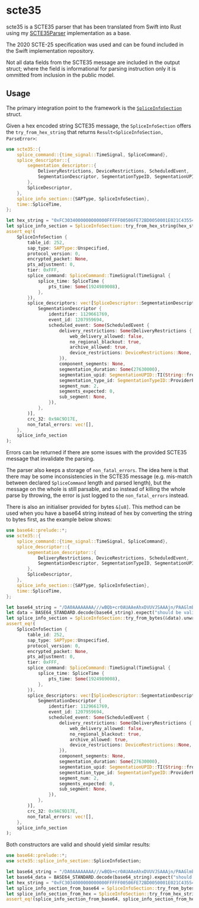 # scte35
scte35 is a SCTE35 parser that has been translated from Swift into Rust using my [SCTE35Parser](https://github.com/theRealRobG/SCTE35Parser) implementation as a base.

The 2020 SCTE-25 specification was used and can be found included in the Swift implementation repository.

Not all data fields from the SCTE35 message are included in the output struct; where the field is informational for parsing instruction only it is ommitted from inclusion in the public model.

## Usage
The primary integration point to the framework is the [`SpliceInfoSection`](./src/splice_info_section.rs#L53-L112) struct.

Given a hex encoded string SCTE35 message, the `SpliceInfoSection` offers the `try_from_hex_string` that returns `Result<SpliceInfoSection, ParseError>`:
```rs
use scte35::{
    splice_command::{time_signal::TimeSignal, SpliceCommand},
    splice_descriptor::{
        segmentation_descriptor::{
            DeliveryRestrictions, DeviceRestrictions, ScheduledEvent,
            SegmentationDescriptor, SegmentationTypeID, SegmentationUPID,
        },
        SpliceDescriptor,
    },
    splice_info_section::{SAPType, SpliceInfoSection},
    time::SpliceTime,
};

let hex_string = "0xFC3034000000000000FFFFF00506FE72BD0050001E021C435545494800008E7FCF0001A599B00808000000002CA0A18A3402009AC9D17E";
let splice_info_section = SpliceInfoSection::try_from_hex_string(hex_string).unwrap();
assert_eq!(
    SpliceInfoSection {
        table_id: 252,
        sap_type: SAPType::Unspecified,
        protocol_version: 0,
        encrypted_packet: None,
        pts_adjustment: 0,
        tier: 0xFFF,
        splice_command: SpliceCommand::TimeSignal(TimeSignal {
            splice_time: SpliceTime {
                pts_time: Some(1924989008),
            },
        }),
        splice_descriptors: vec![SpliceDescriptor::SegmentationDescriptor(
            SegmentationDescriptor {
                identifier: 1129661769,
                event_id: 1207959694,
                scheduled_event: Some(ScheduledEvent {
                    delivery_restrictions: Some(DeliveryRestrictions {
                        web_delivery_allowed: false,
                        no_regional_blackout: true,
                        archive_allowed: true,
                        device_restrictions: DeviceRestrictions::None,
                    }),
                    component_segments: None,
                    segmentation_duration: Some(27630000),
                    segmentation_upid: SegmentationUPID::TI(String::from("0x000000002CA0A18A")),
                    segmentation_type_id: SegmentationTypeID::ProviderPlacementOpportunityStart,
                    segment_num: 2,
                    segments_expected: 0,
                    sub_segment: None,
                }),
            },
        )],
        crc_32: 0x9AC9D17E,
        non_fatal_errors: vec![],
    },
    splice_info_section
);
```

Errors can be returned if there are some issues with the provided SCTE35 message that invalidate the parsing.

The parser also keeps a storage of `non_fatal_errors`. The idea here is that there may be some inconsistencies in the SCTE35 message (e.g. mis-match between declared `SpliceCommand` length and parsed length), but the message on the whole is still parsable, and so instead of killing the whole parse by throwing, the error is just logged to the `non_fatal_errors` instead.

There is also an initialiser provided for bytes `&[u8]`. This method can be used when you have a base64 string instead of hex by converting the string to bytes first, as the example below shows:
```rs
use base64::prelude::*;
use scte35::{
    splice_command::{time_signal::TimeSignal, SpliceCommand},
    splice_descriptor::{
        segmentation_descriptor::{
            DeliveryRestrictions, DeviceRestrictions, ScheduledEvent,
            SegmentationDescriptor, SegmentationTypeID, SegmentationUPID,
        },
        SpliceDescriptor,
    },
    splice_info_section::{SAPType, SpliceInfoSection},
    time::SpliceTime,
};

let base64_string = "/DA0AAAAAAAA///wBQb+cr0AUAAeAhxDVUVJSAAAjn/PAAGlmbAICAAAAAAsoKGKNAIAmsnRfg==";
let data = BASE64_STANDARD.decode(base64_string).expect("should be valid base64");
let splice_info_section = SpliceInfoSection::try_from_bytes(&data).unwrap();
assert_eq!(
    SpliceInfoSection {
        table_id: 252,
        sap_type: SAPType::Unspecified,
        protocol_version: 0,
        encrypted_packet: None,
        pts_adjustment: 0,
        tier: 0xFFF,
        splice_command: SpliceCommand::TimeSignal(TimeSignal {
            splice_time: SpliceTime {
                pts_time: Some(1924989008),
            },
        }),
        splice_descriptors: vec![SpliceDescriptor::SegmentationDescriptor(
            SegmentationDescriptor {
                identifier: 1129661769,
                event_id: 1207959694,
                scheduled_event: Some(ScheduledEvent {
                    delivery_restrictions: Some(DeliveryRestrictions {
                        web_delivery_allowed: false,
                        no_regional_blackout: true,
                        archive_allowed: true,
                        device_restrictions: DeviceRestrictions::None,
                    }),
                    component_segments: None,
                    segmentation_duration: Some(27630000),
                    segmentation_upid: SegmentationUPID::TI(String::from("0x000000002CA0A18A")),
                    segmentation_type_id: SegmentationTypeID::ProviderPlacementOpportunityStart,
                    segment_num: 2,
                    segments_expected: 0,
                    sub_segment: None,
                }),
            },
        )],
        crc_32: 0x9AC9D17E,
        non_fatal_errors: vec![],
    },
    splice_info_section
);
```

Both constructors are valid and should yield similar results:
```rs
use base64::prelude::*;
use scte35::splice_info_section::SpliceInfoSection;

let base64_string = "/DA0AAAAAAAA///wBQb+cr0AUAAeAhxDVUVJSAAAjn/PAAGlmbAICAAAAAAsoKGKNAIAmsnRfg==";
let base64_data = BASE64_STANDARD.decode(base64_string).expect("should be valid base64");
let hex_string = "0xFC3034000000000000FFFFF00506FE72BD0050001E021C435545494800008E7FCF0001A599B00808000000002CA0A18A3402009AC9D17E";
let splice_info_section_from_base64 = SpliceInfoSection::try_from_bytes(&base64_data).unwrap();
let splice_info_section_from_hex = SpliceInfoSection::try_from_hex_string(hex_string).unwrap();
assert_eq!(splice_info_section_from_base64, splice_info_section_from_hex);
```
